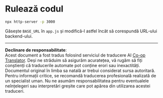 <!--
CO_OP_TRANSLATOR_METADATA:
{
  "original_hash": "7746a470be8fc7f736eb1b43ebb710ee",
  "translation_date": "2025-09-01T15:53:36+00:00",
  "source_file": "9-chat-project/solution/frontend/README.md",
  "language_code": "ro"
}
-->
# Rulează codul

```sh
npx http-server -p 3000
```

Găsește `BASE_URL` în `app.js` și modifică-l astfel încât să corespundă URL-ului backend-ului.

---

**Declinare de responsabilitate**:  
Acest document a fost tradus folosind serviciul de traducere AI [Co-op Translator](https://github.com/Azure/co-op-translator). Deși ne străduim să asigurăm acuratețea, vă rugăm să fiți conștienți că traducerile automate pot conține erori sau inexactități. Documentul original în limba sa natală ar trebui considerat sursa autoritară. Pentru informații critice, se recomandă traducerea profesională realizată de un specialist uman. Nu ne asumăm responsabilitatea pentru eventualele neînțelegeri sau interpretări greșite care pot apărea din utilizarea acestei traduceri.